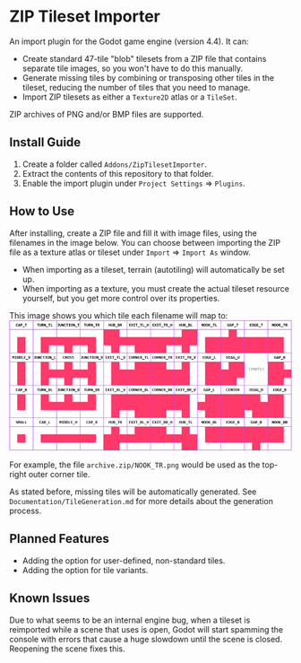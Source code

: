 # ZIP Tileset Importer
An import plugin for the Godot game engine (version 4.4). It can:
- Create standard 47-tile "blob" tilesets from a ZIP file that contains separate tile images, so you won't have to do this manually.
- Generate missing tiles by combining or transposing other tiles in the tileset, reducing the number of tiles that you need to manage.
- Import ZIP tilesets as either a `Texture2D` atlas or a `TileSet`.

ZIP archives of PNG and/or BMP files are supported.

## Install Guide
1. Create a folder called `Addons/ZipTilesetImporter`.
2. Extract the contents of this repository to that folder.
3. Enable the import plugin under `Project Settings` => `Plugins`.

## How to Use
After installing, create a ZIP file and fill it with image files, using the filenames in the image below. You can choose between importing the ZIP file as a texture atlas or tileset under `Import` => `Import As` window.
- When importing as a tileset, terrain (autotiling) will automatically be set up.
- When importing as a texture, you must create the actual tileset resource yourself, but you get more control over its properties.

This image shows you which tile each filename will map to:
![The tiles of a 47-tile blob tileset, and their identifiers.](TilesetReference.png)

For example, the file `archive.zip/NOOK_TR.png` would be used as the top-right outer corner tile.

As stated before, missing tiles will be automatically generated. See `Documentation/TileGeneration.md` for more details about the generation process.

## Planned Features
- Adding the option for user-defined, non-standard tiles.
- Adding the option for tile variants.

## Known Issues
Due to what seems to be an internal engine bug, when a tileset is reimported while a scene that uses is open, Godot will start spamming the console with errors that cause a huge slowdown until the scene is closed. Reopening the scene fixes this.
